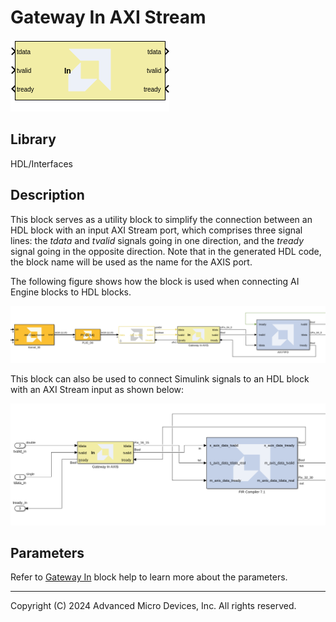 # Gateway In AXI Stream

  
![](./Images/block.png)  

## Library

HDL/Interfaces

## Description

This block serves as a utility block to simplify the connection between an HDL block with an input AXI Stream port, which comprises three signal lines: the _tdata_ and _tvalid_ signals going in one direction, and the _tready_ signal going in the opposite direction. Note that in the generated HDL code, the block name will be used as the name for the AXIS port. 

The following figure shows how the block is used when connecting AI Engine blocks to HDL blocks. 
  
![](./Images/gib1648735406711.png)

This block can also be used to connect Simulink signals to an HDL block with an AXI Stream input as shown below:

![](./Images/hdl_with_axis_in.png)

## Parameters

Refer to [Gateway In](../../HDL/gatewayin/README.md) block help to learn more about the parameters.

--------------
Copyright (C) 2024 Advanced Micro Devices, Inc.
All rights reserved.
